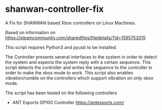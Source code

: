 # shanwan-controller-fix
A Fix for SHANWAN based Xbox controllers on Linux Machines.

Based on information on https://steamcommunity.com/sharedfiles/filedetails/?id=1595753315

This script requires Python3 and pyusb to be installed.

The Controller presents several interfaces to the system in order to detect the system and expects the system reply with a certain sequence. This script detects the controller and writes the sequence to the controller in order to make the xbox mode to work. This script also enables vibration/rumble on the controllers which support vibration on only xbox mode.

The script has been tested on the following controllers

- ANT Esports GP100 Controller https://antesports.com/
